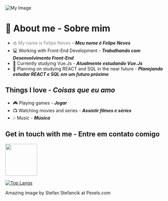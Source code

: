 ![My Image](pexels-stefan-stefancik.jpg)
# 📖 About me - Sobre mim
- ⛄ <span style="color: #848484 !important">My name is Felipe Neves</span> - ***Meu nome é Felipe Neves***
- 💻 <span>Working with Front-End Development</span> - ***Trabalhando com Desenvolvimento Front-End***
- 🌱 <span>Currently studying Vue.Js</span> - ***Atualmente estudando Vue.Js***
- 📑 <span>Planning on studying REACT and SQL in the near future</span> - ***Planejando estudar REACT e SQL em um futuro próximo***

## Things I love - ***Coisas que eu amo***
- 🎮 <span></span>Playing games - ***Jogar*** 
- 📺 <span></span>Watching movies and series - ***Assistir filmes e séries***
- 🎶 <span></span>Music - ***Música***

## Get in touch with me - Entre em contato comigo
[<img width="100px" src="https://img.shields.io/badge/LinkedIn-0077B5?style=for-the-badge&logo=linkedin&logoColor=white"/>][linkedin]

[![Top Langs](https://github-readme-stats.vercel.app/api/top-langs/?username=anuraghazra&layout=compact)](https://github.com/anuraghazra/github-readme-stats)

[linkedin]: https://www.linkedin.com/in/felipe-rodolfo-ribeiro-das-neves-485361183/


<!--
**SnowySnoww/SnowySnoww** is a ✨ _special_ ✨ repository because its `README.md` (this file) appears on your GitHub profile.

Here are some ideas to get you started:

- 🔭 I’m currently working on ...
- 🌱 I’m currently learning ...
- 👯 I’m looking to collaborate on ...
- 🤔 I’m looking for help with ...
- 💬 Ask me about ...
- 📫 How to reach me: ...
- 😄 Pronouns: ...
- ⚡ Fun fact: ...
-->

Amazing image by Stefan Stefancik at Pexels.com
